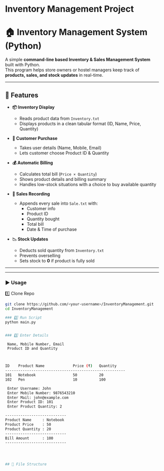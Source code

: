 # Inventory Management Project 

# 🏠 Inventory Management System (Python)

A simple **command-line based Inventory & Sales Management System** built with Python.  
This program helps store owners or hostel managers keep track of **products, sales, and stock updates** in real-time.  

---

## 🚀 Features

- **📦 Inventory Display**
  - Reads product data from `Inventory.txt`
  - Displays products in a clean tabular format (ID, Name, Price, Quantity)

- **👤 Customer Purchase**
  - Takes user details (Name, Mobile, Email)
  - Lets customer choose Product ID & Quantity

- **💰 Automatic Billing**
  - Calculates total bill (`Price × Quantity`)
  - Shows product details and billing summary
  - Handles low-stock situations with a choice to buy available quantity

- **📝 Sales Recording**
  - Appends every sale into `Sale.txt` with:
    - Customer info
    - Product ID
    - Quantity bought
    - Total bill
    - Date & Time of purchase

- **📉 Stock Updates**
  - Deducts sold quantity from `Inventory.txt`
  - Prevents overselling
  - Sets stock to **0** if product is fully sold

---


---

### ▶️ Usage

1️⃣ Clone Repo
```bash
git clone https://github.com/<your-username>/InventoryManagement.git
cd InventoryManagement

### 2️⃣ Run Script
python main.py


### 3️⃣ Enter Details

 Name, Mobile Number, Email
 Product ID and Quantity



ID    Product Name             Price (₹)   Quantity  
-------------------------------------------------------
101   Notebook                 50          20        
102   Pen                      10          100       

 Enter Username: John
 Enter Mobile Number: 9876543210
 Enter Mail: john@example.com
 Enter Product ID: 101
 Enter Product Quantity: 2

----------------------------
Product Name     : Notebook
Product Price    : 50
Product Quantity : 20
----------------------------
Bill Amount      : 100
----------------------------




## 📂 File Structure

